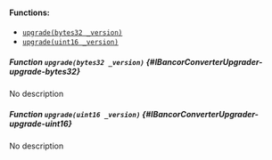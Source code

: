 

#### Functions:
- [`upgrade(bytes32 _version)`](#IBancorConverterUpgrader-upgrade-bytes32)
- [`upgrade(uint16 _version)`](#IBancorConverterUpgrader-upgrade-uint16)


##### Function `upgrade(bytes32 _version)` {#IBancorConverterUpgrader-upgrade-bytes32}
No description
##### Function `upgrade(uint16 _version)` {#IBancorConverterUpgrader-upgrade-uint16}
No description

